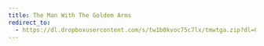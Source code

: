 ```yaml
---
title: The Man With The Goldem Arms
redirect_to:
  - https://dl.dropboxusercontent.com/s/tw1b0kvoc75c7lx/tmwtga.zip?dl=0
---
```

